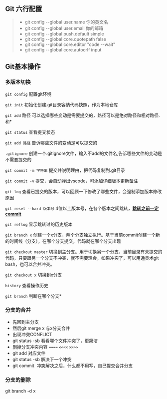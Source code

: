 ## Git  六行配置

> * git config --global user.name 你的英文名
> * git config --global user.email 你的邮箱
> * git config --global push.default simple
> * git config --global core.quotepath false
> * git config --global core.editor "code --wait"
> * git config --global core.autocrlf input

## Git基本操作

### 多版本切换

`git config` 配置git环境

`git init` 初始化创建.git目录容纳代码快照，作为本地仓库

`git add` 路径 可以选择哪些变动是需要提交的，路径可以是绝对路径和相对路径.和*

`git status` 查看提交状态

`git add 路径` 告诉哪些文件的变动是可以提交的

`.gitignore` 创建一个.gitignore文件，输入不add的文件名,告诉哪些文件的变动是不需要提交的

`git commit -m 字符串`  提交并说明理由，把代码复制到.git目录

`git commit -v` 提交，会自动弹出vscode，可添加详细版本更新备注

`git log` 查看已提交的版本，可以回顾一下修改了哪些文件，会强制添加版本修改原因

`git reset --hard 版本号` 4位以上版本号，在各个版本之间跳转，[**跳转之前一定commit**]()

`git reflog` 显示跳转过的历史版本

`git branch x` 创建一个x分支，两个分支独立执行。基于当前commit创建一个新的时间线（分支），在哪个分支提交，代码就在哪个分支出现

`git checkout master` 切换到主分支。用于切换另一个分支，当前目录有未提交的代码，只要跟另一个分支不冲突，就不需要理会，如果冲突了，可以用通灵术git bash，也可以合并冲突。

`git checkout x` 切换到x分支

`history` 查看操作历史

`git branch` 判断在哪个分支*

### 分支的合并

* 先回到主分支
* 然后git merge x 与x分支合并
* 出现冲突CONFLICT
* git status -sb 看看哪个文件冲突了，更简洁
* 删掉分支冲突内容 `====` `<<<<` `>>>>`
* git add 对应文件
* git status -sb 解决下一个冲突
* git commit  冲突解决之后，什么都不用写，自己提交合并分支

### 分支的删除

git branch -d x




